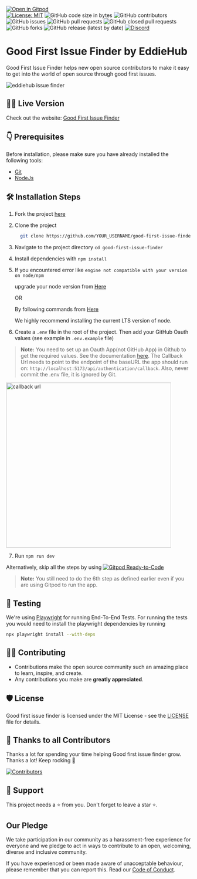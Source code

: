 [![Open in Gitpod](https://gitpod.io/button/open-in-gitpod.svg)](https://gitpod.io/#https://github.com/EddieHubCommunity/good-first-issue-finder)\
[![License: MIT](https://img.shields.io/badge/License-MIT-yellow.svg)](https://github.com/EddieHubCommunity/good-first-issue-finder/blob/main/LICENSE)
![GitHub code size in bytes](https://img.shields.io/github/languages/code-size/EddieHubCommunity/good-first-issue-finder?style=plastic)
![GitHub contributors](https://img.shields.io/github/contributors/EddieHubCommunity/good-first-issue-finder)
![GitHub issues](https://img.shields.io/github/issues-raw/EddieHubCommunity/good-first-issue-finder)
![GitHub pull requests](https://img.shields.io/github/issues-pr-raw/EddieHubCommunity/good-first-issue-finder)
![GitHub closed pull requests](https://img.shields.io/github/issues-pr-closed-raw/EddieHubCommunity/good-first-issue-finder)
![GitHub forks](https://img.shields.io/github/forks/EddieHubCommunity/good-first-issue-finder?style=social)
![GitHub release (latest by date)](https://img.shields.io/github/v/release/EddieHubCommunity/good-first-issue-finder)
[![Discord](https://img.shields.io/badge/Discord-%235865F2.svg?style=plastic&logo=discord&logoColor=white)](https://discord.com/invite/jZQs6Wu)

# Good First Issue Finder by EddieHub

Good First Issue Finder helps new open source contributors to make it easy to get into the world of open source through good first issues.

![eddiehub issue finder](https://user-images.githubusercontent.com/64529217/177034601-fe8dffce-cfac-4f61-889b-e3fe1ab7497d.png)

<!-- (Can be only done after merged 😅)
## Example using Gitpod, ephemeral dev environment in the cloud (free)

![Gitpod GIF with progress bar](https://user-images.githubusercontent.com/46727048/146048451-ed4ff31a-c178-4713-a9e0-95118be742dc.gif)
-->

## 👨‍💻 Live Version

Check out the website: [Good First Issue Finder](https://finder.eddiehub.io)

## 👇 Prerequisites

Before installation, please make sure you have already installed the following tools:

- [Git](https://git-scm.com/downloads)
- [NodeJs](https://nodejs.org/en/download/)

## 🛠️ Installation Steps

1. Fork the project [here](https://github.com/EddieHubCommunity/good-first-issue-finder/fork)
2. Clone the project
   ```bash
     git clone https://github.com/YOUR_USERNAME/good-first-issue-finder.git
   ```
3. Navigate to the project directory `cd good-first-issue-finder`
4. Install dependencies with `npm install`
5. If you encountered error like `engine not compatible with your version on node/npm`

   upgrade your node version from [Here](https://nodejs.org/en/)

   OR

   By following commands from [Here](https://www.geeksforgeeks.org/how-to-update-node-js-and-npm-to-next-version/)

   We highly recommend installing the current LTS version of node.

6. Create a `.env` file in the root of the project. Then add your GitHub Oauth values (see example in `.env.example` file)

> **Note:** You need to set up an Oauth App(not GitHub App) in Github to get the required values. See the documentation [here](https://docs.github.com/en/developers/apps/building-oauth-apps/creating-an-oauth-app).
> The Callback Url needs to point to the endpoint of the baseURL the app should run on: `http://localhost:5173/api/authentication/callback`.
> Also, never commit the .env file, it is ignored by Git.

<img width=450 alt="callback url" src="https://user-images.githubusercontent.com/75534912/191059977-48962f25-4a83-4564-9a17-019ab0783a40.jpg" />

7. Run `npm run dev`

Alternatively, skip all the steps by using [![Gitpod Ready-to-Code](https://img.shields.io/badge/Gitpod-Ready--to--Code-blue?logo=gitpod)](https://gitpod.io/#https://github.com/EddieHubCommunity/good-first-issue-finder)

> **Note:** You still need to do the 6th step as defined earlier even if you are using Gitpod to run the app.

## 🧪 Testing

We're using [Playwright](https://playwright.dev/) for running End-To-End Tests.
For running the tests you would need to install the playwright dependencies by running

```bash
npx playwright install --with-deps
```

## 👨‍💻 Contributing

- Contributions make the open source community such an amazing place to learn, inspire, and create.
- Any contributions you make are **greatly appreciated**.
<!-- Don't yet have guide, uncomment when we have refer https://github.com/EddieHubCommunity/good-first-issue-finder/issues/79
- Check out our [contribution guidelines](/CONTRIBUTING.md) for more information.
  -->

## 🛡️ License

Good first issue finder is licensed under the MIT License - see the [LICENSE](LICENSE) file for details.

## 💪 Thanks to all Contributors

Thanks a lot for spending your time helping Good first issue finder grow. Thanks a lot! Keep rocking 🍻

[![Contributors](https://contrib.rocks/image?repo=EddieHubCommunity/good-first-issue-finder)](https://github.com/EddieHubCommunity/good-first-issue-finder/graphs/contributors)

## 🙏 Support

This project needs a ⭐️ from you. Don't forget to leave a star ⭐️.

## Our Pledge

We take participation in our community as a harassment-free experience for everyone and we pledge to act in ways to contribute to an open, welcoming, diverse and inclusive community.

If you have experienced or been made aware of unacceptable behaviour, please remember that you can report this. Read our [Code of Conduct](https://github.com/EddieHubCommunity/good-first-issue-finder/blob/main/CODE_OF_CONDUCT.md).
